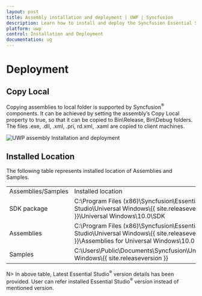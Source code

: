 ```yaml
---
layout: post
title: Assembly installation and deployment | UWP | Syncfusion
description: Learn how to install and deploy the Syncfusion Essential Studio Universal Windows Platform (UWP) products.
platform: uwp
control: Installation and Deployment
documentation: ug
---
```


# Deployment

## Copy Local

Copying assemblies to local folder is supported by Syncfusion<sup>&reg;</sup> components. It can be achieved by setting the assembly’s Copy Local property to true, so that it can be copied to Bin\Release, Bin\Debug folders. The files .exe, .dll, .xml, .pri, rd.xml, .xaml  are copied to client machines.

![UWP assembly Installation and deployment](Installation-and-Deployment_images/Installation-and-Deployment_img5.png)


## Installed Location

The following table represents installed location of Assemblies and Samples.

<table>
<tr>
<td>
Assemblies/Samples</td><td>
Installed location</td></tr>
<tr>
<td>
SDK package</td><td>
C:\Program Files (x86)\Syncfusion\Essential Studio\Universal Windows\{{ site.releaseversion }}\Universal Windows\10.0\SDK</td></tr>
<tr>
<td>
Assemblies</td><td>
C:\Program Files (x86)\Syncfusion\Essential Studio\Universal Windows\{{ site.releaseversion }}\Assemblies for Universal Windows\10.0</td></tr>
<tr>
<td>
Samples</td><td>
C:\Users\Public\Documents\Syncfusion\Universal Windows\{{ site.releaseversion }}</td></tr>
</table>

N> In above table, Latest Essential Studio<sup>&reg;</sup> version details has been provided. User can refer installed Essential Studio<sup>&reg;</sup> version instead of mentioned version.
